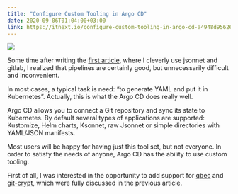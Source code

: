 ```yaml
---
title: "Configure Custom Tooling in Argo CD"
date: 2020-09-06T01:04:00+03:00
link: https://itnext.io/configure-custom-tooling-in-argo-cd-a4948d95626e
---
```


![](https://miro.medium.com/max/700/0*tcU-h452sfjDT96C.png)


Some time after writing the [first article](https://itnext.io/trying-new-tools-for-building-and-automate-the-deployment-in-kubernetes-f96f9684e580), where I cleverly use jsonnet and gitlab, I realized that pipelines are certainly good, but unnecessarily difficult and inconvenient.

In most cases, a typical task is need: “to generate YAML and put it in Kubernetes”. Actually, this is what the Argo CD does really well.

Argo CD allows you to connect a Git repository and sync its state to Kubernetes. By default several types of applications are supported: Kustomize, Helm charts, Ksonnet, raw Jsonnet or simple directories with YAML/JSON manifests.

Most users will be happy for having just this tool set, but not everyone. In order to satisfy the needs of anyone, Argo CD has the ability to use custom tooling.

First of all, I was interested in the opportunity to add support for [qbec](https://itnext.io/trying-new-tools-for-building-and-automate-the-deployment-in-kubernetes-f96f9684e580#4c4b) and [git-crypt](https://itnext.io/trying-new-tools-for-building-and-automate-the-deployment-in-kubernetes-f96f9684e580#29ed), which were fully discussed in the previous article.

<!--more-->
